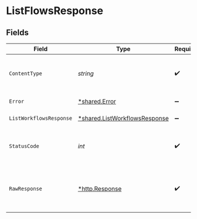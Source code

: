 # ListFlowsResponse


## Fields

| Field                                                                                | Type                                                                                 | Required                                                                             | Description                                                                          |
| ------------------------------------------------------------------------------------ | ------------------------------------------------------------------------------------ | ------------------------------------------------------------------------------------ | ------------------------------------------------------------------------------------ |
| `ContentType`                                                                        | *string*                                                                             | :heavy_check_mark:                                                                   | HTTP response content type for this operation                                        |
| `Error`                                                                              | [*shared.Error](../../../pkg/models/shared/error.md)                                 | :heavy_minus_sign:                                                                   | General error                                                                        |
| `ListWorkflowsResponse`                                                              | [*shared.ListWorkflowsResponse](../../../pkg/models/shared/listworkflowsresponse.md) | :heavy_minus_sign:                                                                   | List of workflows                                                                    |
| `StatusCode`                                                                         | *int*                                                                                | :heavy_check_mark:                                                                   | HTTP response status code for this operation                                         |
| `RawResponse`                                                                        | [*http.Response](https://pkg.go.dev/net/http#Response)                               | :heavy_check_mark:                                                                   | Raw HTTP response; suitable for custom response parsing                              |